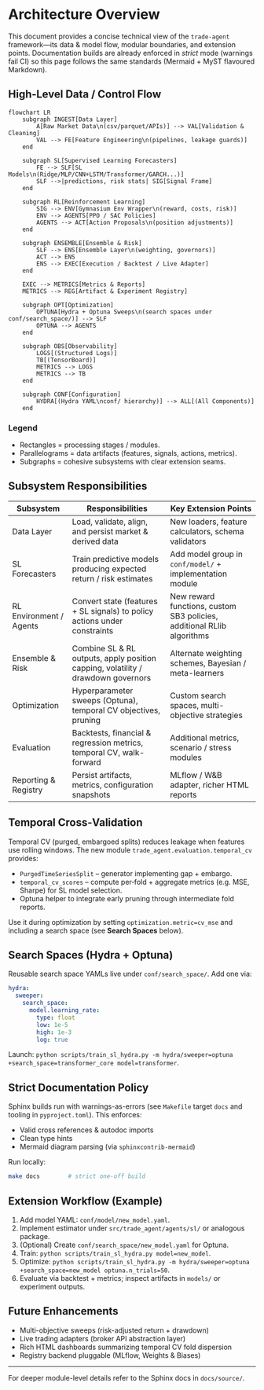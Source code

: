 # Architecture Overview

This document provides a concise technical view of the `trade-agent` framework—its data & model flow, modular boundaries, and extension points. Documentation builds are already enforced in _strict_ mode (warnings fail CI) so this page follows the same standards (Mermaid + MyST flavoured Markdown).

## High‑Level Data / Control Flow

```mermaid
flowchart LR
    subgraph INGEST[Data Layer]
        A[Raw Market Data\n(csv/parquet/APIs)] --> VAL[Validation & Cleaning]
        VAL --> FE[Feature Engineering\n(pipelines, leakage guards)]
    end

    subgraph SL[Supervised Learning Forecasters]
        FE --> SLF[SL Models\n(Ridge/MLP/CNN+LSTM/Transformer/GARCH...)]
        SLF -->|predictions, risk stats| SIG[Signal Frame]
    end

    subgraph RL[Reinforcement Learning]
        SIG --> ENV[Gymnasium Env Wrapper\n(reward, costs, risk)]
        ENV --> AGENTS[PPO / SAC Policies]
        AGENTS --> ACT[Action Proposals\n(position adjustments)]
    end

    subgraph ENSEMBLE[Ensemble & Risk]
        SLF --> ENS[Ensemble Layer\n(weighting, governors)]
        ACT --> ENS
        ENS --> EXEC[Execution / Backtest / Live Adapter]
    end

    EXEC --> METRICS[Metrics & Reports]
    METRICS --> REG[Artifact & Experiment Registry]

    subgraph OPT[Optimization]
        OPTUNA[Hydra + Optuna Sweeps\n(search spaces under conf/search_space/)] --> SLF
        OPTUNA --> AGENTS
    end

    subgraph OBS[Observability]
        LOGS[(Structured Logs)]
        TB[(TensorBoard)]
        METRICS --> LOGS
        METRICS --> TB
    end

    subgraph CONF[Configuration]
        HYDRA[(Hydra YAML\nconf/ hierarchy)] --> ALL[(All Components)]
    end
```

### Legend

- Rectangles = processing stages / modules.
- Parallelograms = data artifacts (features, signals, actions, metrics).
- Subgraphs = cohesive subsystems with clear extension seams.

## Subsystem Responsibilities

| Subsystem               | Responsibilities                                                                 | Key Extension Points                                                   |
| ----------------------- | -------------------------------------------------------------------------------- | ---------------------------------------------------------------------- |
| Data Layer              | Load, validate, align, and persist market & derived data                         | New loaders, feature calculators, schema validators                    |
| SL Forecasters          | Train predictive models producing expected return / risk estimates               | Add model group in `conf/model/` + implementation module               |
| RL Environment / Agents | Convert state (features + SL signals) to policy actions under constraints        | New reward functions, custom SB3 policies, additional RLlib algorithms |
| Ensemble & Risk         | Combine SL & RL outputs, apply position capping, volatility / drawdown governors | Alternate weighting schemes, Bayesian / meta-learners                  |
| Optimization            | Hyperparameter sweeps (Optuna), temporal CV objectives, pruning                  | Custom search spaces, multi-objective strategies                       |
| Evaluation              | Backtests, financial & regression metrics, temporal CV, walk-forward             | Additional metrics, scenario / stress modules                          |
| Reporting & Registry    | Persist artifacts, metrics, configuration snapshots                              | MLflow / W&B adapter, richer HTML reports                              |

## Temporal Cross‑Validation

Temporal CV (purged, embargoed splits) reduces leakage when features use rolling windows. The new module `trade_agent.evaluation.temporal_cv` provides:

- `PurgedTimeSeriesSplit` – generator implementing gap + embargo.
- `temporal_cv_scores` – compute per‑fold + aggregate metrics (e.g. MSE, Sharpe) for SL model selection.
- Optuna helper to integrate early pruning through intermediate fold reports.

Use it during optimization by setting `optimization.metric=cv_mse` and including a search space (see **Search Spaces** below).

## Search Spaces (Hydra + Optuna)

Reusable search space YAMLs live under `conf/search_space/`. Add one via:

```yaml
hydra:
  sweeper:
    search_space:
      model.learning_rate:
        type: float
        low: 1e-5
        high: 1e-3
        log: true
```

Launch: `python scripts/train_sl_hydra.py -m hydra/sweeper=optuna +search_space=transformer_core model=transformer`.

## Strict Documentation Policy

Sphinx builds run with warnings-as-errors (see `Makefile` target `docs` and tooling in `pyproject.toml`). This enforces:

- Valid cross references & autodoc imports
- Clean type hints
- Mermaid diagram parsing (via `sphinxcontrib-mermaid`)

Run locally:

```bash
make docs        # strict one-off build
```

## Extension Workflow (Example)

1. Add model YAML: `conf/model/new_model.yaml`.
2. Implement estimator under `src/trade_agent/agents/sl/` or analogous package.
3. (Optional) Create `conf/search_space/new_model.yaml` for Optuna.
4. Train: `python scripts/train_sl_hydra.py model=new_model`.
5. Optimize: `python scripts/train_sl_hydra.py -m hydra/sweeper=optuna +search_space=new_model optuna.n_trials=50`.
6. Evaluate via backtest + metrics; inspect artifacts in `models/` or experiment outputs.

## Future Enhancements

- Multi-objective sweeps (risk-adjusted return + drawdown)
- Live trading adapters (broker API abstraction layer)
- Rich HTML dashboards summarizing temporal CV fold dispersion
- Registry backend pluggable (MLflow, Weights & Biases)

---

For deeper module-level details refer to the Sphinx docs in `docs/source/`.
